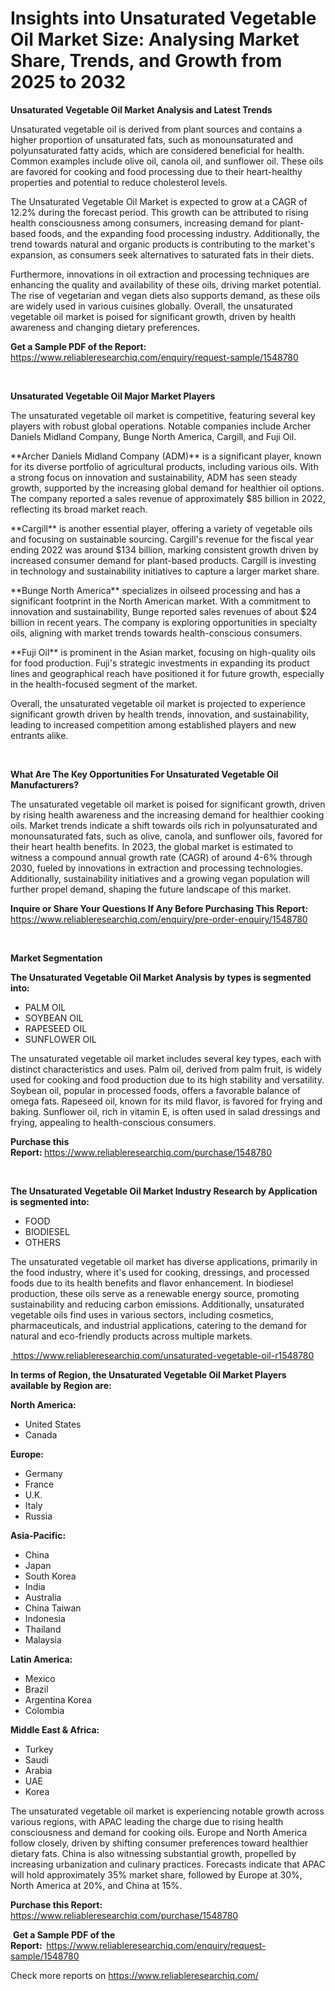 <p><h1>Insights into Unsaturated Vegetable Oil Market Size: Analysing Market Share, Trends, and Growth from 2025 to 2032</h1></p><p><strong>Unsaturated Vegetable Oil Market Analysis and Latest Trends</strong></p>
<p><p>Unsaturated vegetable oil is derived from plant sources and contains a higher proportion of unsaturated fats, such as monounsaturated and polyunsaturated fatty acids, which are considered beneficial for health. Common examples include olive oil, canola oil, and sunflower oil. These oils are favored for cooking and food processing due to their heart-healthy properties and potential to reduce cholesterol levels.</p><p>The Unsaturated Vegetable Oil Market is expected to grow at a CAGR of 12.2% during the forecast period. This growth can be attributed to rising health consciousness among consumers, increasing demand for plant-based foods, and the expanding food processing industry. Additionally, the trend towards natural and organic products is contributing to the market's expansion, as consumers seek alternatives to saturated fats in their diets. </p><p>Furthermore, innovations in oil extraction and processing techniques are enhancing the quality and availability of these oils, driving market potential. The rise of vegetarian and vegan diets also supports demand, as these oils are widely used in various cuisines globally. Overall, the unsaturated vegetable oil market is poised for significant growth, driven by health awareness and changing dietary preferences.</p></p>
<p><strong>Get a Sample PDF of the Report:&nbsp;</strong> <a href="https://www.reliableresearchiq.com/enquiry/request-sample/1548780?utm_campaign=2386&utm_medium=2&utm_source=Github&utm_content=ia&utm_term=14022025&utm_id=unsaturated-vegetable-oil">https://www.reliableresearchiq.com/enquiry/request-sample/1548780</a></p>
<p>&nbsp;</p>
<p><strong>Unsaturated Vegetable Oil Major Market Players</strong></p>
<p><p>The unsaturated vegetable oil market is competitive, featuring several key players with robust global operations. Notable companies include Archer Daniels Midland Company, Bunge North America, Cargill, and Fuji Oil.</p><p>**Archer Daniels Midland Company (ADM)** is a significant player, known for its diverse portfolio of agricultural products, including various oils. With a strong focus on innovation and sustainability, ADM has seen steady growth, supported by the increasing global demand for healthier oil options. The company reported a sales revenue of approximately $85 billion in 2022, reflecting its broad market reach.</p><p>**Cargill** is another essential player, offering a variety of vegetable oils and focusing on sustainable sourcing. Cargill's revenue for the fiscal year ending 2022 was around $134 billion, marking consistent growth driven by increased consumer demand for plant-based products. Cargill is investing in technology and sustainability initiatives to capture a larger market share.</p><p>**Bunge North America** specializes in oilseed processing and has a significant footprint in the North American market. With a commitment to innovation and sustainability, Bunge reported sales revenues of about $24 billion in recent years. The company is exploring opportunities in specialty oils, aligning with market trends towards health-conscious consumers.</p><p>**Fuji Oil** is prominent in the Asian market, focusing on high-quality oils for food production. Fuji's strategic investments in expanding its product lines and geographical reach have positioned it for future growth, especially in the health-focused segment of the market.</p><p>Overall, the unsaturated vegetable oil market is projected to experience significant growth driven by health trends, innovation, and sustainability, leading to increased competition among established players and new entrants alike.</p></p>
<p>&nbsp;</p>
<p><strong>What Are The Key Opportunities For Unsaturated Vegetable Oil Manufacturers?</strong></p>
<p><p>The unsaturated vegetable oil market is poised for significant growth, driven by rising health awareness and the increasing demand for healthier cooking oils. Market trends indicate a shift towards oils rich in polyunsaturated and monounsaturated fats, such as olive, canola, and sunflower oils, favored for their heart health benefits. In 2023, the global market is estimated to witness a compound annual growth rate (CAGR) of around 4-6% through 2030, fueled by innovations in extraction and processing technologies. Additionally, sustainability initiatives and a growing vegan population will further propel demand, shaping the future landscape of this market.</p></p>
<p><strong>Inquire or Share Your Questions If Any Before Purchasing This Report:</strong> <a href="https://www.reliableresearchiq.com/enquiry/pre-order-enquiry/1548780?utm_campaign=2386&utm_medium=2&utm_source=Github&utm_content=ia&utm_term=14022025&utm_id=unsaturated-vegetable-oil">https://www.reliableresearchiq.com/enquiry/pre-order-enquiry/1548780</a></p>
<p>&nbsp;</p>
<p><strong>Market Segmentation</strong></p>
<p><strong>The Unsaturated Vegetable Oil Market Analysis by types is segmented into:</strong></p>
<p><ul><li>PALM OIL</li><li>SOYBEAN OIL</li><li>RAPESEED OIL</li><li>SUNFLOWER OIL</li></ul></p>
<p><p>The unsaturated vegetable oil market includes several key types, each with distinct characteristics and uses. Palm oil, derived from palm fruit, is widely used for cooking and food production due to its high stability and versatility. Soybean oil, popular in processed foods, offers a favorable balance of omega fats. Rapeseed oil, known for its mild flavor, is favored for frying and baking. Sunflower oil, rich in vitamin E, is often used in salad dressings and frying, appealing to health-conscious consumers.</p></p>
<p><strong>Purchase this Report:&nbsp;</strong><a href="https://www.reliableresearchiq.com/purchase/1548780?utm_campaign=2386&utm_medium=2&utm_source=Github&utm_content=ia&utm_term=14022025&utm_id=unsaturated-vegetable-oil">https://www.reliableresearchiq.com/purchase/1548780</a></p>
<p>&nbsp;</p>
<p><strong>The Unsaturated Vegetable Oil Market Industry Research by Application is segmented into:</strong></p>
<p><ul><li>FOOD</li><li>BIODIESEL</li><li>OTHERS</li></ul></p>
<p><p>The unsaturated vegetable oil market has diverse applications, primarily in the food industry, where it's used for cooking, dressings, and processed foods due to its health benefits and flavor enhancement. In biodiesel production, these oils serve as a renewable energy source, promoting sustainability and reducing carbon emissions. Additionally, unsaturated vegetable oils find uses in various sectors, including cosmetics, pharmaceuticals, and industrial applications, catering to the demand for natural and eco-friendly products across multiple markets.</p></p>
<p><a href="https://www.reliableresearchiq.com/unsaturated-vegetable-oil-r1548780?utm_campaign=2386&utm_medium=2&utm_source=Github&utm_content=ia&utm_term=14022025&utm_id=unsaturated-vegetable-oil">&nbsp;https://www.reliableresearchiq.com/unsaturated-vegetable-oil-r1548780</a></p>
<p><strong>In terms of Region, the Unsaturated Vegetable Oil Market Players available by Region are:</strong></p>
<p>
    <p> <strong> North America: </strong>
        <ul>
            <li>United States</li>
            <li>Canada</li>
        </ul>
        </p> 
    <p> <strong> Europe: </strong>
        <ul>
            <li>Germany</li>
            <li>France</li>
            <li>U.K.</li>
            <li>Italy</li>
            <li>Russia</li>
        </ul>
        </p> 
    <p> <strong> Asia-Pacific: </strong>
        <ul>
            <li>China</li>
            <li>Japan</li>
            <li>South Korea</li>
            <li>India</li>
            <li>Australia</li>
            <li>China Taiwan</li>
            <li>Indonesia</li>
            <li>Thailand</li>
            <li>Malaysia</li>
        </ul>
        </p> 
    <p> <strong> Latin America: </strong>
        <ul>
            <li>Mexico</li>
            <li>Brazil</li>
            <li>Argentina Korea</li>
            <li>Colombia</li>
        </ul>
        </p> 
    <p> <strong> Middle East & Africa: </strong>
        <ul>
            <li>Turkey</li>
            <li>Saudi</li>
            <li>Arabia</li>
            <li>UAE</li>
            <li>Korea</li>
        </ul>
    </p>
    </p>
<p><p>The unsaturated vegetable oil market is experiencing notable growth across various regions, with APAC leading the charge due to rising health consciousness and demand for cooking oils. Europe and North America follow closely, driven by shifting consumer preferences toward healthier dietary fats. China is also witnessing substantial growth, propelled by increasing urbanization and culinary practices. Forecasts indicate that APAC will hold approximately 35% market share, followed by Europe at 30%, North America at 20%, and China at 15%.</p></p>
<p><strong>Purchase this Report: </strong><a href="https://www.reliableresearchiq.com/purchase/1548780?utm_campaign=2386&utm_medium=2&utm_source=Github&utm_content=ia&utm_term=14022025&utm_id=unsaturated-vegetable-oil">https://www.reliableresearchiq.com/purchase/1548780</a></p>
<p>&nbsp;<strong>Get a Sample PDF of the Report:&nbsp;&nbsp;</strong><a href="https://www.reliableresearchiq.com/enquiry/request-sample/1548780?utm_campaign=2386&utm_medium=2&utm_source=Github&utm_content=ia&utm_term=14022025&utm_id=unsaturated-vegetable-oil">https://www.reliableresearchiq.com/enquiry/request-sample/1548780</a></p>
<p><strong></strong></p>
<p>Check more reports on <a href="https://www.reliableresearchiq.com/?utm_campaign=2386&utm_medium=2&utm_source=Github&utm_content=ia&utm_term=14022025&utm_id=unsaturated-vegetable-oil">https://www.reliableresearchiq.com/</a></p>